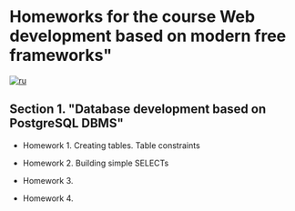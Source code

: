 # Homeworks for the course Web development based on modern free frameworks"

[![ru](https://img.shields.io/badge/lang-ru-red.svg)](https://github.com/ForwardMoth/Web-framework-course/blob/main/README.md)

## Section 1. "Database development based on PostgreSQL DBMS"

- Homework 1. Creating tables. Table constraints

- Homework 2. Building simple SELECTs 

- Homework 3.

- Homework 4.
